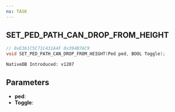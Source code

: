 ```yaml
---
ns: TASK
---
```

## SET_PED_PATH_CAN_DROP_FROM_HEIGHT

```c
// 0xE361C5C71C431A4F 0x394B7AC9
void SET_PED_PATH_CAN_DROP_FROM_HEIGHT(Ped ped, BOOL Toggle);
```

```
NativeDB Introduced: v1207
```

## Parameters
* **ped**:
* **Toggle**:
